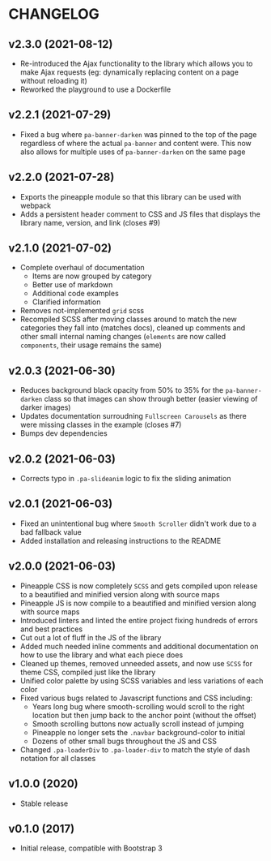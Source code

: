 # CHANGELOG

## v2.3.0 (2021-08-12)

* Re-introduced the Ajax functionality to the library which allows you to make Ajax requests (eg: dynamically replacing content on a page without reloading it)
* Reworked the playground to use a Dockerfile

## v2.2.1 (2021-07-29)

* Fixed a bug where `pa-banner-darken` was pinned to the top of the page regardless of where the actual `pa-banner` and content were. This now also allows for multiple uses of `pa-banner-darken` on the same page

## v2.2.0 (2021-07-28)

* Exports the pineapple module so that this library can be used with webpack
* Adds a persistent header comment to CSS and JS files that displays the library name, version, and link (closes #9)

## v2.1.0 (2021-07-02)

* Complete overhaul of documentation
  * Items are now grouped by category
  * Better use of markdown
  * Additional code examples
  * Clarified information
* Removes not-implemented `grid` scss
* Recompiled SCSS after moving classes around to match the new categories they fall into (matches docs), cleaned up comments and other small internal naming changes (`elements` are now called `components`, their usage remains the same)

## v2.0.3 (2021-06-30)

* Reduces background black opacity from 50% to 35% for the `pa-banner-darken` class so that images can show through better (easier viewing of darker images)
* Updates documentation surroudning `Fullscreen Carousels` as there were missing classes in the example (closes #7)
* Bumps dev dependencies

## v2.0.2 (2021-06-03)

* Corrects typo in `.pa-slideanim` logic to fix the sliding animation

## v2.0.1 (2021-06-03)

* Fixed an unintentional bug where `Smooth Scroller` didn't work due to a bad fallback value
* Added installation and releasing instructions to the README

## v2.0.0 (2021-06-03)

* Pineapple CSS is now completely `SCSS` and gets compiled upon release to a beautified and minified version along with source maps
* Pineapple JS is now compile to a beautified and minified version along with source maps
* Introduced linters and linted the entire project fixing hundreds of errors and best practices
* Cut out a lot of fluff in the JS of the library
* Added much needed inline comments and additional documentation on how to use the library and what each piece does
* Cleaned up themes, removed unneeded assets, and now use `SCSS` for theme CSS, compiled just like the library
* Unified color palette by using SCSS variables and less variations of each color
* Fixed various bugs related to Javascript functions and CSS including:
    * Years long bug where smooth-scrolling would scroll to the right location but then jump back to the anchor point (without the offset)
    * Smooth scrolling buttons now actually scroll instead of jumping
    * Pineapple no longer sets the `.navbar` background-color to initial
    * Dozens of other small bugs throughout the JS and CSS
* Changed `.pa-loaderDiv` to `.pa-loader-div` to match the style of dash notation for all classes

## v1.0.0 (2020)

* Stable release

## v0.1.0 (2017)

* Initial release, compatible with Bootstrap 3
